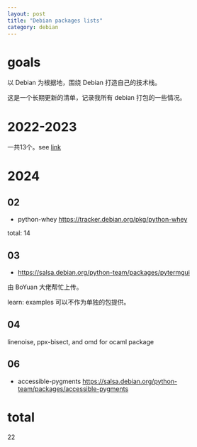 ```yaml
---
layout: post
title: "Debian packages lists"
category: debian
---
```


# goals

以 Debian 为根据地，围绕 Debian 打造自己的技术栈。

这是一个长期更新的清单，记录我所有 debian 打包的一些情况。

# 2022-2023

一共13个。see [link](https://qa.debian.org/developer.php?email=tsu.yubo%40gmail.com)

# 2024

## 02

* python-whey https://tracker.debian.org/pkg/python-whey

total: 14

## 03

* https://salsa.debian.org/python-team/packages/pytermgui 

由 BoYuan 大佬帮忙上传。 

learn: examples 可以不作为单独的包提供。

## 04

linenoise, ppx-bisect, and omd for ocaml package

## 06
* accessible-pygments https://salsa.debian.org/python-team/packages/accessible-pygments


# total
22


